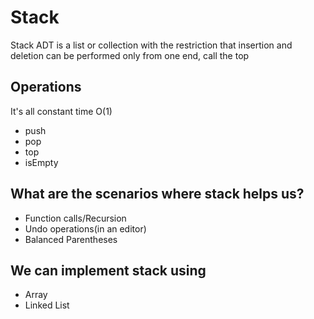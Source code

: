 # Stack

Stack ADT is a list or collection with the restriction that insertion and deletion can be performed only from one end, call the top

## Operations

It's all constant time O(1)

- push
- pop
- top
- isEmpty

## What are the scenarios where stack helps us?

- Function calls/Recursion
- Undo operations(in an editor)
- Balanced Parentheses

## We can implement stack using

- Array
- Linked List
